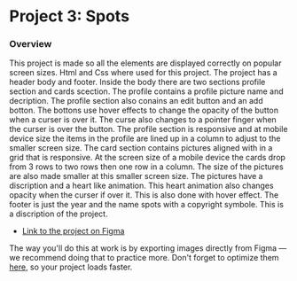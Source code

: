 # Project 3: Spots

### Overview

This project is made so all the elements are displayed correctly on popular screen sizes. Html and Css where used for this project. The project has a header body and footer. Inside the body there are two sections profile section and cards scection. The profile contains a profile picture name and decription. The profile section also conains an edit button and an add botton. The bottons use hover effects to change the opacity of the button when a curser is over it. The curse also changes to a pointer finger when the curser is over the button. The profile section is responsive and at mobile device size the items in the profile are lined up in a column to adjust to the smaller screen size.
The card section contains pictures aligned with in a grid that is responsive. At the screen size of a mobile device the cards drop from 3 rows to two rows then one row in a column. The size of the pictures are also made smaller at this smaller screen size. The pictures have a discription and a heart like animation. This heart animation also changes opacity when the curser if over it. This is also done with hover effect.
The footer is just the year and the name spots with a copyright symbole.
This is a discription of the project.

- [Link to the project on Figma](https://www.figma.com/file/BBNm2bC3lj8QQMHlnqRsga/Sprint-3-Project-%E2%80%94-Spots?type=design&node-id=2%3A60&mode=design&t=afgNFybdorZO6cQo-1)

The way you'll do this at work is by exporting images directly from Figma — we recommend doing that to practice more. Don't forget to optimize them [here](https://tinypng.com/), so your project loads faster.
